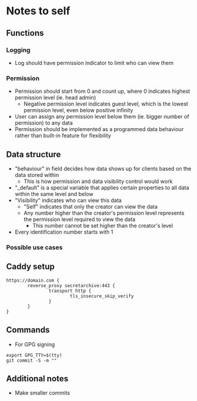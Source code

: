 # Notes to self

## Functions

### Logging

- Log should have permission indicator to limit who can view them

### Permission

- Permission should start from 0 and count up, where 0 indicates highest permission level (ie. head admin)
  - Negative permission level indicates guest level, which is the lowest permission level, even below positive infinity
- User can assign any permission level below them (ie. bigger number of permission) to any data
- Permission should be implemented as a programmed data behaviour rather than built-in feature for flexibility

## Data structure

- "behaviour" in field decides how data shows up for clients based on the data stored within
  - This is how permission and data visibility control would work
- "_default" is a special variable that applies certain properties to all data within the same level and below
- "Visibility" indicates who can view this data
  - "Self" indicates that only the creator can view the data
  - Any number higher than the creator's permission level represents the permission level required to view the data
    - This number cannot be set higher than the creator's level
- Every identification number starts with 1

### Possible use cases

## Caddy setup

```
https://domain.com {
        reverse_proxy secretarchive:443 {
                transport http {
                        tls_insecure_skip_verify
                }
        }
}
```

## Commands

- For GPG signing

```
export GPG_TTY=$(tty)
git commit -S -m ""
```

## Additional notes

- Make smaller commits
